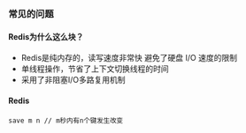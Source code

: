 ### 常见的问题

#### Redis为什么这么块？

- Redis是纯内存的，读写速度非常快
  避免了硬盘 I/O 速度的限制
- 单线程操作，节省了上下文切换线程的时间
- 采用了非阻塞I/O多路复用机制

#### Redis

```jag
save m n // m秒内有n个键发生改变
```

